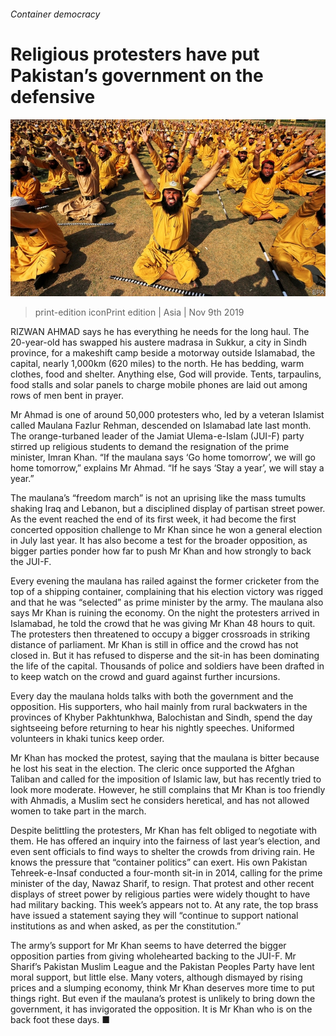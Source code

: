 ###### Container democracy

# Religious protesters have put Pakistan’s government on the defensive 

![image](images/20191109_ASP006_0.jpg) 

> print-edition iconPrint edition | Asia | Nov 9th 2019 

RIZWAN AHMAD says he has everything he needs for the long haul. The 20-year-old has swapped his austere madrasa in Sukkur, a city in Sindh province, for a makeshift camp beside a motorway outside Islamabad, the capital, nearly 1,000km (620 miles) to the north. He has bedding, warm clothes, food and shelter. Anything else, God will provide. Tents, tarpaulins, food stalls and solar panels to charge mobile phones are laid out among rows of men bent in prayer. 

Mr Ahmad is one of around 50,000 protesters who, led by a veteran Islamist called Maulana Fazlur Rehman, descended on Islamabad late last month. The orange-turbaned leader of the Jamiat Ulema-e-Islam (JUI-F) party stirred up religious students to demand the resignation of the prime minister, Imran Khan. “If the maulana says ‘Go home tomorrow’, we will go home tomorrow,” explains Mr Ahmad. “If he says ‘Stay a year’, we will stay a year.” 

The maulana’s “freedom march” is not an uprising like the mass tumults shaking Iraq and Lebanon, but a disciplined display of partisan street power. As the event reached the end of its first week, it had become the first concerted opposition challenge to Mr Khan since he won a general election in July last year. It has also become a test for the broader opposition, as bigger parties ponder how far to push Mr Khan and how strongly to back the JUI-F. 

Every evening the maulana has railed against the former cricketer from the top of a shipping container, complaining that his election victory was rigged and that he was “selected” as prime minister by the army. The maulana also says Mr Khan is ruining the economy. On the night the protesters arrived in Islamabad, he told the crowd that he was giving Mr Khan 48 hours to quit. The protesters then threatened to occupy a bigger crossroads in striking distance of parliament. Mr Khan is still in office and the crowd has not closed in. But it has refused to disperse and the sit-in has been dominating the life of the capital. Thousands of police and soldiers have been drafted in to keep watch on the crowd and guard against further incursions. 

Every day the maulana holds talks with both the government and the opposition. His supporters, who hail mainly from rural backwaters in the provinces of Khyber Pakhtunkhwa, Balochistan and Sindh, spend the day sightseeing before returning to hear his nightly speeches. Uniformed volunteers in khaki tunics keep order. 

Mr Khan has mocked the protest, saying that the maulana is bitter because he lost his seat in the election. The cleric once supported the Afghan Taliban and called for the imposition of Islamic law, but has recently tried to look more moderate. However, he still complains that Mr Khan is too friendly with Ahmadis, a Muslim sect he considers heretical, and has not allowed women to take part in the march. 

Despite belittling the protesters, Mr Khan has felt obliged to negotiate with them. He has offered an inquiry into the fairness of last year’s election, and even sent officials to find ways to shelter the crowds from driving rain. He knows the pressure that “container politics” can exert. His own Pakistan Tehreek-e-Insaf conducted a four-month sit-in in 2014, calling for the prime minister of the day, Nawaz Sharif, to resign. That protest and other recent displays of street power by religious parties were widely thought to have had military backing. This week’s appears not to. At any rate, the top brass have issued a statement saying they will “continue to support national institutions as and when asked, as per the constitution.” 

The army’s support for Mr Khan seems to have deterred the bigger opposition parties from giving wholehearted backing to the JUI-F. Mr Sharif’s Pakistan Muslim League and the Pakistan Peoples Party have lent moral support, but little else. Many voters, although dismayed by rising prices and a slumping economy, think Mr Khan deserves more time to put things right. But even if the maulana’s protest is unlikely to bring down the government, it has invigorated the opposition. It is Mr Khan who is on the back foot these days. ■ 

